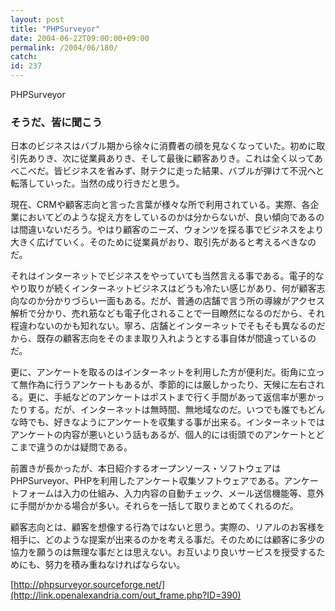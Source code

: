 ```yaml
---
layout: post
title: "PHPSurveyor"
date: 2004-06-22T09:00:00+09:00
permalink: /2004/06/180/
catch: 
id: 237
---
```

PHPSurveyor  
<!--more-->

### そうだ、皆に聞こう
  

日本のビジネスはバブル期から徐々に消費者の顔を見なくなっていた。初めに取引先ありき、次に従業員ありき、そして最後に顧客ありき。これは全く以ってあべこべだ。皆ビジネスを省みず、財テクに走った結果、バブルが弾けて不況へと転落していった。当然の成り行きだと思う。

  

現在、CRMや顧客志向と言った言葉が様々な所で利用されている。実際、各企業においてどのような捉え方をしているのかは分からないが、良い傾向であるのは間違いないだろう。やはり顧客のニーズ、ウォンツを探る事でビジネスをより大きく広げていく。そのために従業員がおり、取引先があると考えるべきなのだ。

  

それはインターネットでビジネスをやっていても当然言える事である。電子的なやり取りが続くインターネットビジネスはどうも冷たい感じがあり、何が顧客志向なのか分かりづらい一面もある。だが、普通の店舗で言う所の導線がアクセス解析で分かり、売れ筋なども電子化されることで一目瞭然になるのだから、それ程違わないのかも知れない。寧ろ、店舗とインターネットでそもそも異なるのだから、既存の顧客志向をそのまま取り入れようとする事自体が間違っているのだ。

  

更に、アンケートを取るのはインターネットを利用した方が便利だ。街角に立って無作為に行うアンケートもあるが、季節的には厳しかったり、天候に左右される。更に、手紙などのアンケートはポストまで行く手間があって返信率が悪かったりする。だが、インターネットは無時間、無地域なのだ。いつでも誰でもどんな時でも、好きなようにアンケートを収集する事が出来る。インターネットではアンケートの内容が悪いという話もあるが、個人的には街頭でのアンケートとどこまで違うのかは疑問である。

  

前置きが長かったが、本日紹介するオープンソース・ソフトウェアはPHPSurveyor、PHPを利用したアンケート収集ソフトウェアである。アンケートフォームは入力の仕組み、入力内容の自動チェック、メール送信機能等、意外に手間がかかる場合が多い。それらを一括して取りまとめてくれるのだ。

  

顧客志向とは、顧客を想像する行為ではないと思う。実際の、リアルのお客様を相手に、どのような提案が出来るのかを考える事だ。そのためには顧客に多少の協力を願うのは無理な事だとは思えない。お互いより良いサービスを授受するためにも、努力を積み重ねなければならない。

  

[http://phpsurveyor.sourceforge.net/](http://link.openalexandria.com/out_frame.php?ID=390)

